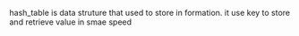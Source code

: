 hash_table  is data struture that used to store in formation.
it use key to store and retrieve value in smae speed
